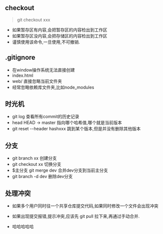 ## checkout
> git checkout xxx

+ 如果暂存区有内容,会把暂存区的内容检出到工作区
+ 如果暂存区没内容,会把存储区的内容检出到工作区
+ 谨慎使用该命令,一旦使用,不可撤销.

## .gitignore
+ 在window操作系统无法直接创建
+ index.html
+ web/ 直接忽略当前文件夹
+ 经常忽略依赖库文件夹,比如node_modules

## 时光机
+ git log 查看所有commit的历史记录
+ head HEAD -> master 指向哪个哈希值,哪个就是当前版本
+ git  reset --header  hashxxx  跳到某个版本,但是并没有删除其他版本


## 分支
+ git branch  xx   创建分支
+ git checkout xx   切换分支
+ $主分支    git  merge  dev   合并dev分支到当前主分支
+ git branch -d  dev   删除dev分支

## 处理冲突
+ 如果多个用户同时往一个共享仓库提交代码,如果同时修改一个文件会出现冲突
+ 如果出现提交报错,提示冲突,应该先 git pull 拉下来,再通过手动合并.

+ 哈哈哈哈哈
